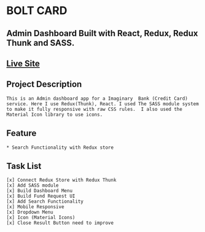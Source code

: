 # BOLT CARD
## Admin Dashboard Built with React, Redux, Redux Thunk and SASS.

## [Live Site](https://bolt-card.netlify.app/)

## Project Description
```This is an Admin dashboard app for a Imaginary  Bank (Credit Card) service. Here I use Redux(Thunk), React. I used The SASS module system to make it fully responsive with raw CSS rules.  I also used the  Material Icon library to use icons. ```

## Feature
    * Search Functionality with Redux store

## Task List
    [x] Connect Redux Store with Redux Thunk
    [x] Add SASS module
    [x] Build Dashboard Menu
    [x] Build Fund Request UI
    [x] Add Search Functionality
    [x] Mobile Responsive
    [x] Dropdown Menu
    [x] Icon (Material Icons)
    [x] Close Result Button need to improve